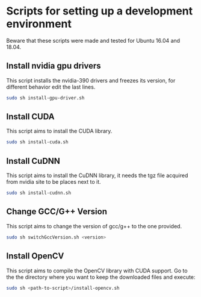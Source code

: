 # Scripts for setting up a development environment

Beware that these scripts were made and tested for Ubuntu 16.04 and 18.04.

## Install nvidia gpu drivers

This script installs the nvidia-390 drivers and freezes its version, for different behavior edit the last lines.

```bash
sudo sh install-gpu-driver.sh
```

## Install CUDA

This script aims to install the CUDA library.

```bash
sudo sh install-cuda.sh
```

## Install CuDNN

This script aims to install the CuDNN library, it needs the tgz file acquired from nvidia site to be places next to it.

```bash
sudo sh install-cudnn.sh
```

## Change GCC/G++ Version

This script aims to change the version of gcc/g++ to the one provided.

```bash
sudo sh switchGccVersion.sh <version>
```

## Install OpenCV

This script aims to compile the OpenCV library with CUDA support. Go to the the directory where you want to keep the downloaded files and execute:

```bash
sudo sh <path-to-script>/install-opencv.sh
```
